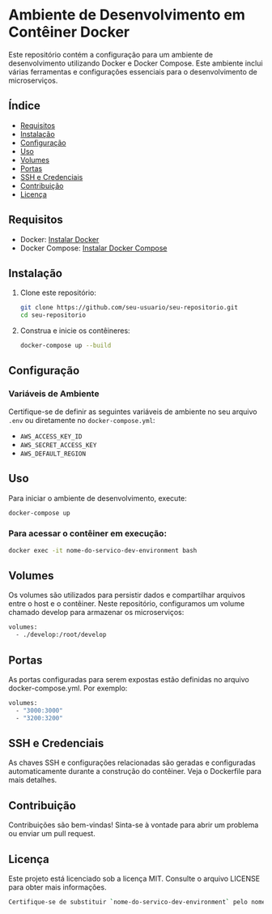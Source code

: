 # Ambiente de Desenvolvimento em Contêiner Docker

Este repositório contém a configuração para um ambiente de desenvolvimento utilizando Docker e Docker Compose. Este ambiente inclui várias ferramentas e configurações essenciais para o desenvolvimento de microserviços.

## Índice

- [Requisitos](#requisitos)
- [Instalação](#instalação)
- [Configuração](#configuração)
- [Uso](#uso)
- [Volumes](#volumes)
- [Portas](#portas)
- [SSH e Credenciais](#ssh-e-credenciais)
- [Contribuição](#contribuição)
- [Licença](#licença)

## Requisitos

- Docker: [Instalar Docker](https://docs.docker.com/get-docker/)
- Docker Compose: [Instalar Docker Compose](https://docs.docker.com/compose/install/)

## Instalação

1. Clone este repositório:
    ```bash
    git clone https://github.com/seu-usuario/seu-repositorio.git
    cd seu-repositorio
    ```

2. Construa e inicie os contêineres:
    ```bash
    docker-compose up --build
    ```

## Configuração

### Variáveis de Ambiente

Certifique-se de definir as seguintes variáveis de ambiente no seu arquivo `.env` ou diretamente no `docker-compose.yml`:

- `AWS_ACCESS_KEY_ID`
- `AWS_SECRET_ACCESS_KEY`
- `AWS_DEFAULT_REGION`

## Uso

Para iniciar o ambiente de desenvolvimento, execute:

```bash
docker-compose up
```

### Para acessar o contêiner em execução:

```bash
docker exec -it nome-do-servico-dev-environment bash
```

## Volumes

Os volumes são utilizados para persistir dados e compartilhar arquivos entre o host e o contêiner. Neste repositório, configuramos um volume chamado develop para armazenar os microserviços:

```bash
volumes:
  - ./develop:/root/develop
```

## Portas

As portas configuradas para serem expostas estão definidas no arquivo docker-compose.yml. Por exemplo:

```bash
volumes:
  - "3000:3000"
  - "3200:3200"
```

## SSH e Credenciais

As chaves SSH e configurações relacionadas são geradas e configuradas automaticamente durante a construção do contêiner. Veja o Dockerfile para mais detalhes.


## Contribuição

Contribuições são bem-vindas! Sinta-se à vontade para abrir um problema ou enviar um pull request.

## Licença

Este projeto está licenciado sob a licença MIT. Consulte o arquivo LICENSE para obter mais informações.

```bash
Certifique-se de substituir `nome-do-servico-dev-environment` pelo nome real do seu serviço definido no `docker-compose.yml`.
```